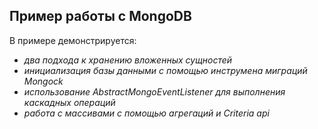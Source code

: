## Пример работы с MongoDB

В примере демонстрируется:
* *два подхода к хранению вложенных сущностей*
* *инициализация базы данными с помощью инструмена миграций Mongock*   
* *использование AbstractMongoEventListener для выполнения каскадных операций*
* *работа с массивами с помощью агрегаций и Criteria api*
